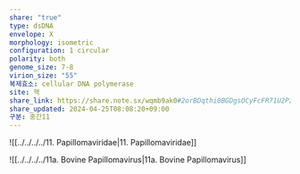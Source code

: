 ```yaml
---
share: "true"
type: dsDNA
envelope: X
morphology: isometric
configuration: 1 circular
polarity: both
genome_size: 7-8
virion_size: "55"
복제효소: cellular DNA polymerase
site: 핵
share_link: https://share.note.sx/wqmb9ak0#2orBDqthi0BGDgsOCyFcFR71U2PzZvgH/p1kAyUe+8o
share_updated: 2024-04-25T08:08:20+09:00
구분: 중간11
---
```


![[../../../../11. Papillomaviridae|11. Papillomaviridae]]

![[../../../../11a. Bovine Papillomavirus|11a. Bovine Papillomavirus]]
